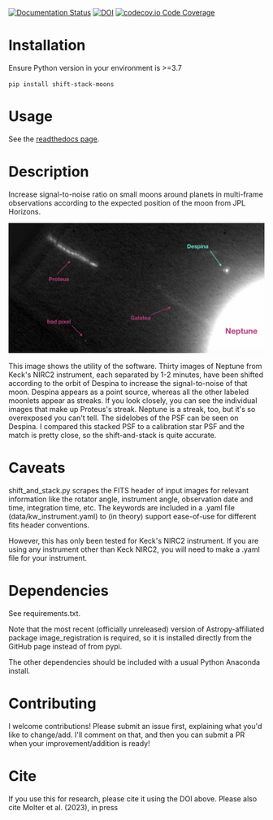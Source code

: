 [![Documentation Status](https://readthedocs.org/projects/shift-stack-moons/badge/?version=latest)](https://shift-stack-moons.readthedocs.io/en/latest/?badge=latest)
[![DOI](https://zenodo.org/badge/415108491.svg)](https://zenodo.org/badge/latestdoi/415108491)
[![codecov.io Code Coverage](https://codecov.io/gh/emolter/shift_stack_moons/branch/main/graph/badge.svg)](https://codecov.io/gh/emolter/shift_stack_moons)

# Installation

Ensure Python version in your environment is >=3.7

`pip install shift-stack-moons`

# Usage

See the [readthedocs page](https://shift-stack-moons.readthedocs.io/en/latest/).

# Description
Increase signal-to-noise ratio on small moons around planets in multi-frame observations according to the expected position of the moon from JPL Horizons.

![alt text](https://github.com/emolter/shift_stack_moons/blob/main/despina_pretty_picture.jpeg?raw=true)

This image shows the utility of the software. Thirty images of Neptune from Keck's NIRC2 instrument, each separated by 1-2 minutes, have been shifted according to the orbit of Despina to increase the signal-to-noise of that moon.  Despina appears as a point source, whereas all the other labeled moonlets appear as streaks. If you look closely, you can see the individual images that make up Proteus's streak. Neptune is a streak, too, but it's so overexposed you can't tell. The sidelobes of the PSF can be seen on Despina. I compared this stacked PSF to a calibration star PSF and the match is pretty close, so the shift-and-stack is quite accurate.

# Caveats
shift\_and\_stack.py scrapes the FITS header of input images for relevant information like the rotator angle, instrument angle, observation date and time, integration time, etc. The keywords are included in a .yaml file (data/kw\_instrument.yaml) to (in theory) support ease-of-use for different fits header conventions.  

However, this has only been tested for Keck's NIRC2 instrument. If you are using any instrument other than Keck NIRC2, you will need to make a .yaml file for your instrument.

# Dependencies
See requirements.txt.

Note that the most recent (officially unreleased) version of Astropy-affiliated package image\_registration is required, so it is installed directly from the GitHub page instead of from pypi.

The other dependencies should be included with a usual Python Anaconda install.

# Contributing

I welcome contributions! Please submit an issue first, explaining what you'd like to change/add.  I'll comment on that, and then you can submit a PR when your improvement/addition is ready!

# Cite
If you use this for research, please cite it using the DOI above. Please also cite Molter et al. (2023), in press
